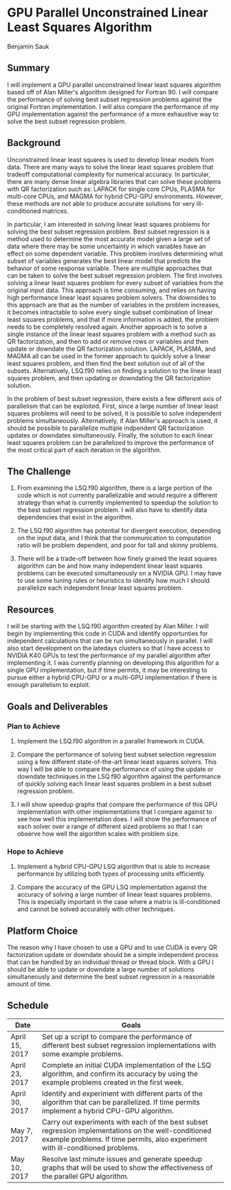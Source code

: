 # **GPU Parallel Unconstrained Linear Least Squares Algorithm**

Benjamin Sauk

## Summary

I will implement a GPU parallel unconstrained linear least squares algorithm based off of Alan Miller's algorithm designed for Fortran 90. I will compare the performance of solving best subset regression problems against the original Fortran implementation. I will also compare the performance of my GPU implementation against the performance of a more exhaustive way to solve the best subset regression problem.

## Background

Unconstrained linear least squares is used to develop linear models from data. There are many ways to solve the linear least squares problem that tradeoff computational complexity for numerical accuracy. In particular, there are many dense linear algebra libraries that can solve these problems with QR factorization such as: LAPACK for single core CPUs, PLASMA for multi-core CPUs, and MAGMA for hybrid CPU-GPU environments. However, these methods are not able to produce accurate solutions for very ill-conditioned matrices. 

In particular, I am interested in solving linear least squares problems for solving the best subset regression problem. Best subset regression is a method used to determine the most accurate model given a large set of data where there may be some uncertainty in which variables have an effect on some dependent variable. This problem involves determining what subset of variables generates the best linear model that predicts the behavior of some response variable. There are multiple approaches that can be taken to solve the best subset regression problem. The first involves solving a linear least squares problem for every subset of variables from the original input data. This approach is time consuming, and relies on having high performance linear least squares problem solvers. The downsides to this approach are that as the number of variables in the problem increases, it becomes intractable to solve every single subset combination of linear least squares problems, and that if more information is added, the problem needs to be completely resolved again. Another approach is to solve a single instance of the linear least squares problem with a method such as QR factorization, and then to add or remove rows or variables and then update or downdate the QR factorization solution. LAPACK, PLASMA, and MAGMA all can be used in the former approach to quickly solve a linear least squares problem, and then find the best solution out of all of the subsets. Alternatively, LSQ.f90 relies on finding a solution to the linear least squares problem, and then updating or downdating the QR factorization solution.

In the problem of best subset regression, there exists a few different axis of parallelism that can be exploited. First, since a large number of linear least squares problems will need to be solved, it is possible to solve independent problems simultaneously. Alternatively, if Alan Miller's approach is used, it should be possible to parallelize multiple indpendent QR factorization updates or downdates simultaneously. Finally, the solution to each linear least squares problem can be parallelized to improve the performance of the most critical part of each iteration in the algorithm. 

## The Challenge

1. From examining the LSQ.f90 algorithm, there is a large portion of the code which is not currently parallelizable and would require a different strategy than what is currently implemented to speedup the solution to the best subset regression problem. I will also have to identify data dependencies that exist in the algorithm. 

2. The LSQ.f90 algorithm has potential for divergent execution, depending on the input data, and I think that the communication to computation ratio will be problem dependent, and poor for tall and skinny problems. 

3. There will be a trade-off between how finely grained the least squares algorithm can be and how many independent linear least squares problems can be executed simultaneously on a NVIDIA GPU. I may have to use some tuning rules or heuristics to identify how much I should parallelize each independent linear least squares problem.

## Resources

I will be starting with the LSQ.f90 algorithm created by Alan Miller. I will begin by implementing this code in CUDA and identify opportunties for independent calculations that can be run simultaneously in parallel. I will also start development on the latedays clusters so that I have access to NVIDIA K40 GPUs to test the performance of my parallel algorithm after implementing it. I was currently planning on developing this algorithm for a single GPU implementation, but if time permits, it may be interesting to pursue either a hybrid CPU-GPU or a multi-GPU implementation if there is enough parallelism to exploit. 

## Goals and Deliverables
### Plan to Achieve

1. Implement the LSQ.f90 algorithm in a parallel framework in CUDA.

2. Compare the performance of solving best subset selection regression using a few different state-of-the-art linear least squares solvers. This way I will be able to compare the performance of using the update or downdate techniques in the LSQ.f90 algorithm against the performance of quickly solving each linear least squares problem in a best subset regression problem.

3. I will show speedup graphs that compare the performance of this GPU implementation with other implementations that I compare against to see how well this implementation does. I will show the performance of each solver over a range of different sized problems so that I can observe how well the algorithm scales with problem size.

### Hope to Achieve

1. Implement a hybrid CPU-GPU LSQ algorithm that is able to increase performance by utilizing both types of processing units efficiently. 

2. Compare the accuracy of the GPU LSQ implementation against the accuracy of solving a large number of linear least squares problems. This is especially important in the case where a matrix is ill-conditioned and cannot be solved accurately with other techniques.

## Platform Choice

The reason why I have chosen to use a GPU and to use CUDA is every QR factorization update or downdate should be a simple independent process that can be handled by an individual thread or thread block. With a GPU I should be able to update or downdate a large number of solutions simultaneously and determine the best subset regression in a reasonable amount of time.

## Schedule

| Date            | Goals |
|---|---|
| April 15, 2017  | Set up a script to compare the performance of different best subset regression implementations with some example problems. |
| April 23, 2017  | Complete an initial CUDA implementation of the LSQ algorithm, and confirm its accuracy by using the example problems created in the first week. |   
| April 30, 2017  | Identify and experiment with different parts of the algorithm that can be parallelized. If time permits implement a hybrid CPU-GPU algorithm. |    
| May 7, 2017     | Carry out experiments with each of the best subset regression implementations on the well-conditioned example problems. If time permits, also experiment with ill-conditioned problems. |
| May 10, 2017    | Resolve last minute issues and generate speedup graphs that will be used to show the effectiveness of the parallel GPU algorithm. |

<!---
Markdown is a lightweight and easy-to-use syntax for styling your writing. It includes conventions for

```markdown
Syntax highlighted code block

# Header 1
## Header 2
### Header 3

- Bulleted
- List

1. Numbered
2. List

**Bold** and _Italic_ and `Code` text

[Link](url) and ![Image](src)
```

For more details see [GitHub Flavored Markdown](https://guides.github.com/features/mastering-markdown/).

### Jekyll Themes

Your Pages site will use the layout and styles from the Jekyll theme you have selected in your [repository settings](https://github.com/bsauk/lsq.io/settings). The name of this theme is saved in the Jekyll `_config.yml` configuration file.

### Support or Contact

Having trouble with Pages? Check out our [documentation](https://help.github.com/categories/github-pages-basics/) or [contact support](https://github.com/contact) and we’ll help you sort it out.

--->